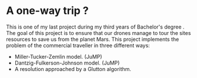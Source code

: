 # A one-way trip ?
This is one of my last project during my third years of Bachelor's degree . The goal of this project is to ensure that our drones manage to tour the sites 
resources to save us from the planet Mars. This project implements the problem of the commercial traveller in three different ways: 
- Miller-Tucker-Zemlin model. (JuMP)
- Dantzig-Fulkerson-Johnson model. (JuMP)
- A resolution approached by a Glutton algorithm.



